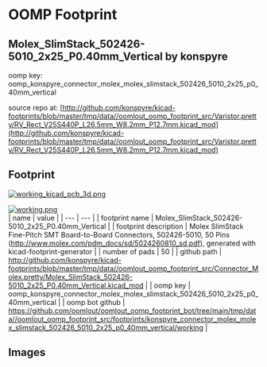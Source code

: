 # OOMP Footprint  
## Molex_SlimStack_502426-5010_2x25_P0.40mm_Vertical  by konspyre  
  
oomp key: oomp_konspyre_connector_molex_molex_slimstack_502426_5010_2x25_p0_40mm_vertical  
  
source repo at: [http://github.com/konspyre/kicad-footprints/blob/master/tmp/data//oomlout_oomp_footprint_src/Varistor.pretty/RV_Rect_V25S440P_L26.5mm_W8.2mm_P12.7mm.kicad_mod](http://github.com/konspyre/kicad-footprints/blob/master/tmp/data//oomlout_oomp_footprint_src/Varistor.pretty/RV_Rect_V25S440P_L26.5mm_W8.2mm_P12.7mm.kicad_mod)  
## Footprint  
  
[![working_kicad_pcb_3d.png](working_kicad_pcb_3d_600.png)](working_kicad_pcb_3d.png)  
  
[![working.png](working_600.png)](working.png)  
| name | value | 
| --- | --- | 
| footprint name | Molex_SlimStack_502426-5010_2x25_P0.40mm_Vertical | 
| footprint description | Molex SlimStack Fine-Pitch SMT Board-to-Board Connectors, 502426-5010, 50 Pins (http://www.molex.com/pdm_docs/sd/5024260810_sd.pdf), generated with kicad-footprint-generator | 
| number of pads | 50 | 
| github path | http://github.com/konspyre/kicad-footprints/blob/master/tmp/data//oomlout_oomp_footprint_src/Connector_Molex.pretty/Molex_SlimStack_502426-5010_2x25_P0.40mm_Vertical.kicad_mod | 
| oomp key | oomp_konspyre_connector_molex_molex_slimstack_502426_5010_2x25_p0_40mm_vertical | 
| oomp bot github | https://github.com/oomlout/oomlout_oomp_footprint_bot/tree/main/tmp/data//oomlout_oomp_footprint_src/footprints/konspyre_connector_molex_molex_slimstack_502426_5010_2x25_p0_40mm_vertical/working | 
## Images  

